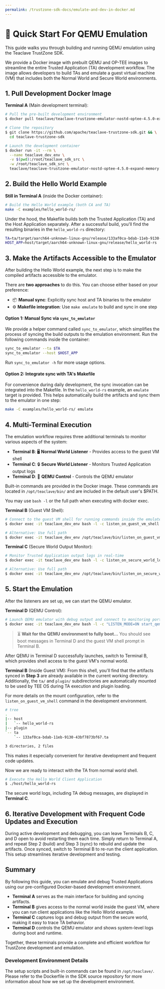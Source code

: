 ```yaml
---
permalink: /trustzone-sdk-docs/emulate-and-dev-in-docker.md
---
```


# 🚀 Quick Start For QEMU Emulation

This guide walks you through building and running QEMU emulation using the
Teaclave TrustZone SDK.

We provide a Docker image with prebuilt QEMU and OP-TEE images to streamline
the entire Trusted Application (TA) development workflow. The image allows
developers to build TAs and emulate a guest virtual machine (VM) that includes
both the Normal World and Secure World environments.

## 1. Pull Development Docker Image

**Terminal A** (Main development terminal):
```bash
# Pull the pre-built development environment
$ docker pull teaclave/teaclave-trustzone-emulator-nostd-optee-4.5.0-expand-memory:latest

# Clone the repository
$ git clone https://github.com/apache/teaclave-trustzone-sdk.git && \
  cd teaclave-trustzone-sdk

# Launch the development container
$ docker run -it --rm \
  --name teaclave_dev_env \
  -v $(pwd):/root/teaclave_sdk_src \
  -w /root/teaclave_sdk_src \
  teaclave/teaclave-trustzone-emulator-nostd-optee-4.5.0-expand-memory:latest
```

## 2. Build the Hello World Example

**Still in Terminal A** (inside the Docker container):
```bash
# Build the Hello World example (both CA and TA)
make -C examples/hello_world-rs/
```
Under the hood, the Makefile builds both the Trusted Application (TA) and the
Host Application separately. After a successful build, you'll find the
resulting binaries in the `hello_world-rs` directory:
```bash
TA=ta/target/aarch64-unknown-linux-gnu/release/133af0ca-bdab-11eb-9130-43bf7873bf67.ta
HOST_APP=host/target/aarch64-unknown-linux-gnu/release/hello_world-rs
```

## 3. Make the Artifacts Accessible to the Emulator
After building the Hello World example, the next step is to make the compiled
artifacts accessible to the emulator.

There are **two approaches** to do this. You can choose either based on your
preference:
- 📦 **Manual sync**: Explicitly sync host and TA binaries to the emulator
- ⚙️ **Makefile integration**: Use `make emulate` to build and sync in one step

#### Option 1: Manual Sync via `sync_to_emulator`
We provide a helper command called `sync_to_emulator`, which simplifies the
process of syncing the build outputs to the emulation environment.
Run the following commands inside the container:
```bash
sync_to_emulator --ta $TA
sync_to_emulator --host $HOST_APP
```
Run `sync_to_emulator -h` for more usage options.

#### Option 2: Integrate sync with TA's Makefile
For convenience during daily development, the sync invocation can be integrated into
the Makefile. In the `hello_world-rs` example, an `emulate` target is provided. 
This helps automatically build the artifacts and sync them to the emulator in one step:
```bash
make -C examples/hello_world-rs/ emulate
```

## 4. Multi-Terminal Execution

The emulation workflow requires three additional terminals to monitor
various aspects of the system:

- **Terminal B**: 🖥️ **Normal World Listener** - Provides access to the guest VM shell
- **Terminal C**: 🔒 **Secure World Listener** - Monitors Trusted Application output logs  
- **Terminal D**: 🚀 **QEMU Control** - Controls the QEMU emulator

Built-in commands are provided in the Docker image. These commands are located
in `/opt/teaclave/bin/` and are included in the default user's $PATH.

You may use `bash -l` or the full path when executing with docker exec.

**Terminal B** (Guest VM Shell):
```bash
# Connect to the guest VM shell for running commands inside the emulated environment
$ docker exec -it teaclave_dev_env bash -l -c listen_on_guest_vm_shell

# Alternative: Use full path
$ docker exec -it teaclave_dev_env /opt/teaclave/bin/listen_on_guest_vm_shell
```

**Terminal C** (Secure World Output Monitor):
```bash
# Monitor Trusted Application output logs in real-time
$ docker exec -it teaclave_dev_env bash -l -c listen_on_secure_world_log

# Alternative: Use full path  
$ docker exec -it teaclave_dev_env /opt/teaclave/bin/listen_on_secure_world_log
```

## 5. Start the Emulation

After the listeners are set up, we can start the QEMU emulator.

**Terminal D** (QEMU Control):
```bash
# Launch QEMU emulator with debug output and connect to monitoring ports
$ docker exec -it teaclave_dev_env bash -l -c "LISTEN_MODE=ON start_qemuv8"
```

> ⏳ **Wait for the QEMU environment to fully boot...** 
You should see boot messages in Terminal D and the guest VM shell prompt 
in Terminal B.

After QEMU in Terminal D successfully launches, switch to Terminal B, which
provides shell access to the guest VM's normal world.

**Terminal B** (Inside Guest VM):
From this shell, you'll find that the artifacts synced in **Step 3** are already
available in the current working directory. Additionally, the `ta/` and
`plugin/` subdirectories are automatically mounted to be used by TEE OS during
TA execution and plugin loading.

For more details on the mount configuration, refer to the
`listen_on_guest_vm_shell` command in the development environment.

```bash
# tree
.
|-- host
|   `-- hello_world-rs
|-- plugin
`-- ta
    `-- 133af0ca-bdab-11eb-9130-43bf7873bf67.ta

3 directories, 2 files
```
This makes it especially convenient for iterative development and frequent code
updates.

Now we are ready to interact with the TA from normal world shell.
```bash
# Execute the Hello World Client Application
$ ./host/hello_world-rs
```
The secure world logs, including TA debug messages, are displayed in **Terminal C**.

## 6. Iterative Development with Frequent Code Updates and Execution
During active development and debugging, you can leave Terminals B, C, and D open to 
avoid restarting them each time. Simply return to Terminal A, and repeat Step 2 (build) 
and Step 3 (sync) to rebuild and update the artifacts. Once synced, switch to 
Terminal B to re-run the client application. This setup streamlines iterative 
development and testing.

## Summary
By following this guide, you can emulate and debug Trusted Applications using our
pre-configured Docker-based development environment.  

- **Terminal A** serves as the main interface for building and syncing artifacts. 
- **Terminal B** gives access to the normal world inside the guest VM, where you 
can run client applications like the Hello World example. 
- **Terminal C** captures logs and debug output from the secure world, making it 
easy to trace TA behavior. 
- **Terminal D** controls the QEMU emulator and shows system-level logs during 
boot and runtime. 

Together, these terminals provide a complete and efficient workflow for TrustZone
development and emulation.

### Development Environment Details
The setup scripts and built-in commands can be found in `/opt/teaclave/`. Please
refer to the Dockerfile in the SDK source repository for more information about
how we set up the development environment.
